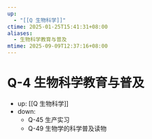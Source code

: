 ```yaml
---
up:
  - "[[Q 生物科学]]"
ctime: 2025-01-25T15:41:31+08:00
aliases:
  - 生物科学教育与普及
mtime: 2025-09-09T12:37:16+08:00
---
```


# Q-4 生物科学教育与普及

- up: [[Q 生物科学]]
- down:
	- Q-45 生产实习
	- Q-49 生物学的科学普及读物
